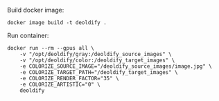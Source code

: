 Build docker image:

    docker image build -t deoldify .
    
Run container:

    docker run --rm --gpus all \
        -v "/opt/deoldify/gray:/deoldify_source_images" \
        -v "/opt/deoldify/color:/deoldify_target_images" \
        -e COLORIZE_SOURCE_IMAGE="/deoldify_source_images/image.jpg" \
        -e COLORIZE_TARGET_PATH="/deoldify_target_images" \
        -e COLORIZE_RENDER_FACTOR="35" \
        -e COLORIZE_ARTISTIC="0" \
        deoldify

